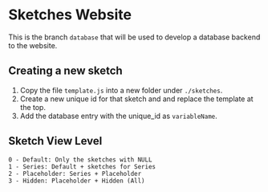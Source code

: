 # Sketches Website

This is the branch `database` that will be used to develop a database backend to the website.

## Creating a new sketch
1. Copy the file `template.js` into a new folder under `./sketches`.
2. Create a new unique id for that sketch and and replace the template at the top.
3. Add the database entry with the unique_id as `variableName`.

## Sketch View Level
```
0 - Default: Only the sketches with NULL
1 - Series: Default + sketches for Series
2 - Placeholder: Series + Placeholder
3 - Hidden: Placeholder + Hidden (All)
```


